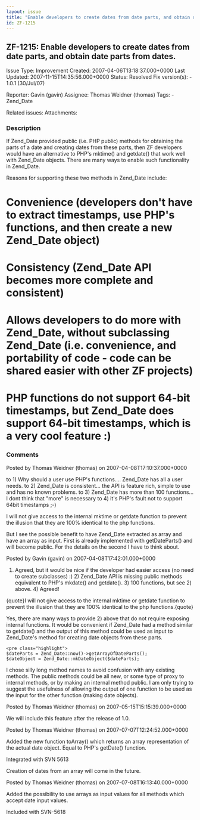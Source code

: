 ```yaml
---
layout: issue
title: "Enable developers to create dates from date parts, and obtain date parts from dates."
id: ZF-1215
---
```


ZF-1215: Enable developers to create dates from date parts, and obtain date parts from dates.
---------------------------------------------------------------------------------------------

 Issue Type: Improvement Created: 2007-04-06T13:18:37.000+0000 Last Updated: 2007-11-15T14:35:56.000+0000 Status: Resolved Fix version(s): - 1.0.1 (30/Jul/07)
 
 Reporter:  Gavin (gavin)  Assignee:  Thomas Weidner (thomas)  Tags: - Zend\_Date
 
 Related issues: 
 Attachments: 
### Description

If Zend\_Date provided public (i.e. PHP public) methods for obtaining the parts of a date and creating dates from these parts, then ZF developers would have an alternative to PHP's mktime() and getdate() that work well with Zend\_Date objects. There are many ways to enable such functionality in Zend\_Date.

Reasons for supporting these two methods in Zend\_Date include:

Convenience (developers don't have to extract timestamps, use PHP's functions, and then create a new Zend\_Date object)
=======================================================================================================================

Consistency (Zend\_Date API becomes more complete and consistent)
=================================================================

Allows developers to do more with Zend\_Date, without subclassing Zend\_Date (i.e. convenience, and portability of code - code can be shared easier with other ZF projects)
===========================================================================================================================================================================

PHP functions do not support 64-bit timestamps, but Zend\_Date does support 64-bit timestamps, which is a very cool feature :)
==============================================================================================================================

 

 

### Comments

Posted by Thomas Weidner (thomas) on 2007-04-08T17:10:37.000+0000

to 1) Why should a user use PHP's functions.... Zend\_Date has all a user needs. to 2) Zend\_Date is consistent... the API is feature rich, simple to use and has no known problems. to 3) Zend\_Date has more than 100 functions... I dont think that "more" is necessary to 4) it's PHP's fault not to support 64bit timestamps ;-)

I will not give access to the internal mktime or getdate function to prevent the illusion that they are 100% identical to the php functions.

But I see the possible benefit to have Zend\_Date extracted as array and have an array as input. First is already implemented with getDateParts() and will become public. For the details on the second I have to think about.

 

 

Posted by Gavin (gavin) on 2007-04-08T17:42:01.000+0000

1) Agreed, but it would be nice if the developer had easier access (no need to create subclasses) :) 2) Zend\_Date API is missing public methods equivalent to PHP's mkdate() and getdate(). 3) 100 functions, but see 2) above. 4) Agreed!

{quote}I will not give access to the internal mktime or getdate function to prevent the illusion that they are 100% identical to the php functions.{quote}

Yes, there are many ways to provide 2) above that do not require exposing internal functions. It would be convenient if Zend\_Date had a method similar to getdate() and the output of this method could be used as input to Zend\_Date's method for creating date objects from these parts.

 
    <pre class="highlight">
    $dateParts = Zend_Date::now()->getArrayOfDateParts();
    $dateObject = Zend_Date::mkDateObject($dateParts);


I chose silly long method names to avoid confusion with any existing methods. The public methods could be all new, or some type of proxy to internal methods, or by making an internal method public. I am only trying to suggest the usefulness of allowing the output of one function to be used as the input for the other function (making date objects).

 

 

Posted by Thomas Weidner (thomas) on 2007-05-15T15:15:39.000+0000

We will include this feature after the release of 1.0.

 

 

Posted by Thomas Weidner (thomas) on 2007-07-07T12:24:52.000+0000

Added the new function toArray() which returns an array representation of the actual date object. Equal to PHP's getDate() function.

Integrated with SVN 5613

Creation of dates from an array will come in the future.

 

 

Posted by Thomas Weidner (thomas) on 2007-07-08T16:13:40.000+0000

Added the possibility to use arrays as input values for all methods which accept date input values.

Included with SVN-5618

 

 
